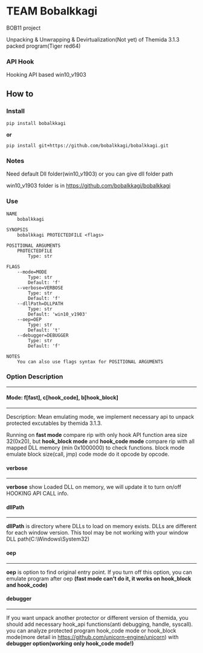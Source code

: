 # TEAM Bobalkkagi

BOB11 project

Unpacking & Unwrapping & Devirtualization(Not yet) of Themida 3.1.3 packed program(Tiger red64)

### API Hook

Hooking API based win10_v1903  

## How to

### Install

```
pip install bobalkkagi
```
**or**

```
pip install git+https://github.com/bobalkkagi/bobalkkagi.git
```

### Notes

Need default Dll folder(win10_v1903) or you can give dll folder path

win10_v1903 folder is in https://github.com/bobalkkagi/bobalkkagi

### Use
```
NAME
    bobalkkagi

SYNOPSIS
    bobalkkagi PROTECTEDFILE <flags>

POSITIONAL ARGUMENTS
    PROTECTEDFILE
        Type: str

FLAGS
    --mode=MODE
        Type: str
        Default: 'f'
    --verbose=VERBOSE
        Type: str
        Default: 'f'
    --dllPath=DLLPATH
        Type: str
        Default: 'win10_v1903'
    --oep=OEP
        Type: str
        Default: 't'
    --debugger=DEBUGGER
        Type: str
        Default: 'f'

NOTES
    You can also use flags syntax for POSITIONAL ARGUMENTS

```

### Option Description
---


#### Mode: f[fast], c[hook_code], b[hook_block]
--- 

Description: Mean emulating mode, we implement necessary api to unpack protected excutables by themida 3.1.3. 

Running on **fast mode** compare rip with only hook API function area size 32(0x20), but **hook_block mode** and **hook_code mode** compare rip with all mapped DLL memory (min 0x1000000) to check functions. block mode emulate block size(call, jmp) code mode do it opcode by opcode.

#### verbose
---

**verbose** show Loaded DLL on memory, we will update it to turn on/off HOOKING API CALL info.

#### dllPath
---

**dllPath** is directory where DLLs to load on memory exists. DLLs are different for each window version. 
This tool may be not working with your window DLL path(C:\Windows\System32)

#### oep
---

**oep** is option to find original entry point. If you turn off this option, you can emulate program after oep
**(fast mode can't do it, it works on hook_block and hook_code)**

#### debugger
---

If you want unpack another protector or different version of themida, you should add necessary hook_api functions(anti debugging, handle, syscall). you can analyze protected program hook_code mode or hook_block mode(more detail in https://github.com/unicorn-engine/unicorn) with **debugger option(working only hook_code mode!)**






